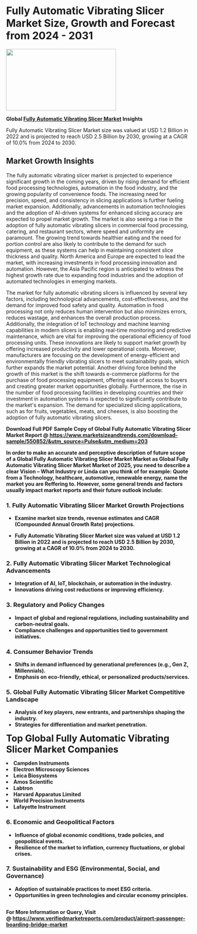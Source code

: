 <H1>Fully Automatic Vibrating Slicer Market Size, Growth and Forecast from 2024 - 2031</H1><img class="aligncenter size-medium wp-image-584254" src="https://thirdeyenews.in/wp-content/uploads/2024/09/Global-Market-Research-300x168.jpeg" alt="" width="300" height="168" /><p><strong>Global&nbsp;<a href="https://www.marketsizeandtrends.com/download-sample/550852/&amp;utm_source=Pulse&amp;utm_medium=203">Fully Automatic Vibrating Slicer Market</a> Insights</strong></p><p>Fully Automatic Vibrating Slicer Market size was valued at USD 1.2 Billion in 2022 and is projected to reach USD 2.5 Billion by 2030, growing at a CAGR of 10.0% from 2024 to 2030.</p><p><h2>Market Growth Insights</h2> <p>The fully automatic vibrating slicer market is projected to experience significant growth in the coming years, driven by rising demand for efficient food processing technologies, automation in the food industry, and the growing popularity of convenience foods. The increasing need for precision, speed, and consistency in slicing applications is further fueling market expansion. Additionally, advancements in automation technologies and the adoption of AI-driven systems for enhanced slicing accuracy are expected to propel market growth. The market is also seeing a rise in the adoption of fully automatic vibrating slicers in commercial food processing, catering, and restaurant sectors, where speed and uniformity are paramount. The growing trend towards healthier eating and the need for portion control are also likely to contribute to the demand for such equipment, as these systems can help in maintaining consistent slice thickness and quality. North America and Europe are expected to lead the market, with increasing investments in food processing innovation and automation. However, the Asia Pacific region is anticipated to witness the highest growth rate due to expanding food industries and the adoption of automated technologies in emerging markets.</p> <p><strong></strong></p> <p>The market for fully automatic vibrating slicers is influenced by several key factors, including technological advancements, cost-effectiveness, and the demand for improved food safety and quality. Automation in food processing not only reduces human intervention but also minimizes errors, reduces wastage, and enhances the overall production process. Additionally, the integration of IoT technology and machine learning capabilities in modern slicers is enabling real-time monitoring and predictive maintenance, which are vital for improving the operational efficiency of food processing units. These innovations are likely to support market growth by offering increased productivity and lower operational costs. Moreover, manufacturers are focusing on the development of energy-efficient and environmentally friendly vibrating slicers to meet sustainability goals, which further expands the market potential. Another driving force behind the growth of this market is the shift towards e-commerce platforms for the purchase of food processing equipment, offering ease of access to buyers and creating greater market opportunities globally. Furthermore, the rise in the number of food processing facilities in developing countries and their investment in automation systems is expected to significantly contribute to the market's expansion. The demand for specialized slicing applications, such as for fruits, vegetables, meats, and cheeses, is also boosting the adoption of fully automatic vibrating slicers. <p><strong></p><p><span class=""><strong>Download Full PDF Sample Copy of Global Fully Automatic Vibrating Slicer Market Report</strong> @ <a href="https://www.marketsizeandtrends.com/download-sample/550852/&amp;utm_source=Pulse&amp;utm_medium=203" target="_blank">https://www.marketsizeandtrends.com/download-sample/550852/&amp;utm_source=Pulse&amp;utm_medium=203</a></span></p><p>In order to make an accurate and perceptive description of future scope of a Global&nbsp;Fully Automatic Vibrating Slicer Market Market as Global&nbsp;Fully Automatic Vibrating Slicer Market Market of 2025, you need to describe a clear Vision &ndash; What Industry or Linda can you think of for example: Quote from a Technology, healthcare, automotive, renewable energy, name the market you are Reffering to. However, some general trends and factors usually impact market reports and their future outlook include:</p><h3>1.&nbsp;<strong>Fully Automatic Vibrating Slicer Market Growth Projections</strong></h3><ul><li>Examine market size trends, revenue estimates and CAGR (Compounded Annual Growth Rate) projections.</li><li><p>Fully Automatic Vibrating Slicer Market size was valued at USD 1.2 Billion in 2022 and is projected to reach USD 2.5 Billion by 2030, growing at a CAGR of 10.0% from 2024 to 2030.</p></li></ul><h3>2.&nbsp;<strong>Fully Automatic Vibrating Slicer Market Technological Advancements</strong></h3><ul><li>Integration of AI, IoT, blockchain, or automation in the industry.</li><li>Innovations driving cost reductions or improving efficiency.</li></ul><h3>3.&nbsp;<strong>Regulatory and Policy Changes</strong></h3><ul><li>Impact of global and regional regulations, including sustainability and carbon-neutral goals.</li><li>Compliance challenges and opportunities tied to government initiatives.</li></ul><h3>4.&nbsp;<strong>Consumer Behavior Trends</strong></h3><ul><li>Shifts in demand influenced by generational preferences (e.g., Gen Z, Millennials).</li><li>Emphasis on eco-friendly, ethical, or personalized products/services.</li></ul><h3>5.&nbsp;<strong>Global Fully Automatic Vibrating Slicer Market Competitive Landscape</strong></h3><ul><li>Analysis of key players, new entrants, and partnerships shaping the industry.</li><li>Strategies for differentiation and market penetration.</li></ul><p data-pm-slice="1 1 []"><span style="color: inherit; font-family: inherit; font-size: 25px;">Top Global Fully Automatic Vibrating Slicer Market Companies</span></p><div class="" data-test-id=""><p><li>Campden Instruments</li><li> Electron Microscopy Sciences</li><li> Leica Biosystems</li><li> Amos Scientific</li><li> Labtron</li><li> Harvard Apparatus Limited</li><li> World Precision Instruments</li><li> Lafayette Instrument</li></p></div><h3>6.&nbsp;<strong>Economic and Geopolitical Factors</strong></h3><ul><li>Influence of global economic conditions, trade policies, and geopolitical events.</li><li>Resilience of the market to inflation, currency fluctuations, or global crises.</li></ul><h3>7.&nbsp;<strong>Sustainability and ESG (Environmental, Social, and Governance)</strong></h3><ul><li>Adoption of sustainable practices to meet ESG criteria.</li><li>Opportunities in green technologies and circular economy principles.</li></ul><h2><strong style="font-size: 14px;">For More Information or Query, Visit @&nbsp;</strong><a style="background-color: #ffffff; font-size: 14px;" href="https://www.marketsizeandtrends.com/report/fully-automatic-vibrating-slicer-market/" target="_blank">https://www.verifiedmarketreports.com/product/airport-passenger-boarding-bridge-market</a></h2>
